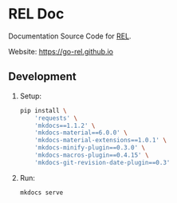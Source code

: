 # REL Doc

Documentation Source Code for [REL](https://github.com/go-rel/rel).

Website: https://go-rel.github.io

## Development

1. Setup:
    ```bash
    pip install \
        'requests' \
        'mkdocs==1.1.2' \
        'mkdocs-material==6.0.0' \
        'mkdocs-material-extensions==1.0.1' \
        'mkdocs-minify-plugin==0.3.0' \
        'mkdocs-macros-plugin==0.4.15' \
        'mkdocs-git-revision-date-plugin==0.3'
    ```

2. Run:
    ```bash
    mkdocs serve
    ```
